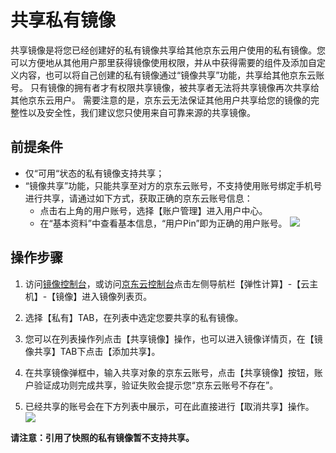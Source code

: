# 共享私有镜像
共享镜像是将您已经创建好的私有镜像共享给其他京东云用户使用的私有镜像。您可以方便地从其他用户那里获得镜像使用权限，并从中获得需要的组件及添加自定义内容，也可以将自己创建的私有镜像通过“镜像共享”功能，共享给其他京东云账号。
只有镜像的拥有者才有权限共享镜像，被共享者无法将共享镜像再次共享给其他京东云用户。
需要注意的是，京东云无法保证其他用户共享给您的镜像的完整性以及安全性，我们建议您只使用来自可靠来源的共享镜像。

## 前提条件
* 仅“可用“状态的私有镜像支持共享；
* “镜像共享”功能，只能共享至对方的京东云账号，不支持使用账号绑定手机号进行共享，请通过如下方式，获取正确的京东云账号信息：
    * 点击右上角的用户账号，选择【账户管理】进入用户中心。
    * 在“基本资料”中查看基本信息，“用户Pin”即为正确的用户账号。
![](../../../../../image/vm/Operation-Guide-Image-share1.png)

## 操作步骤

1. 访问[镜像控制台][2]，或访问[京东云控制台](https://console.jdcloud.com/overview)点击左侧导航栏【弹性计算】-【云主机】-【镜像】进入镜像列表页。

2. 选择【私有】TAB，在列表中选定您要共享的私有镜像。

3. 您可以在列表操作列点击【共享镜像】操作，也可以进入镜像详情页，在【镜像共享】TAB下点击【添加共享】。

4. 在共享镜像弹框中，输入共享对象的京东云账号，点击【共享镜像】按钮，账户验证成功则完成共享，验证失败会提示您“京东云账号不存在”。

5. 已经共享的账号会在下方列表中展示，可在此直接进行【取消共享】操作。
![](../../../../../image/vm/Operation-Guide-Image-share2.png)

**请注意：引用了快照的私有镜像暂不支持共享。**




  [1]: ./images/Operation-Guide-Image-share1.png "Operation-Guide-Image-share1.png"
  [2]: https://cns-console.jdcloud.com/host/image/list
 